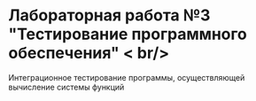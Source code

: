 # Лабораторная работа №3 "Тестирование программного обеспечения" < br/>
Интеграционное тестирование программы, осуществляющей вычисление системы функций  

